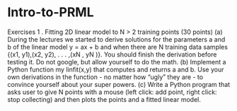 # Intro-to-PRML
Exercises 1
. Fitting 2D linear model to N > 2 training points (30 points)
(a) During the lectures we started to derive solutions for the parameters a and b of the linear model
y = ax + b and when there are N training data samples {(x1, y1),(x2, y2), . . . ,(xN , yN )}.
You should finish the derivation before testing it. Do not google, but allow yourself to do the math.
(b) Implement a Python function my linfit(x,y) that computes and returns a and b. Use your own
derivations in the function - no matter how “ugly” they are - to convince yourself about your super
powers.
(c) Write a Python program that asks user to give N points with a mouse (left click: add point, right
click: stop collecting) and then plots the points and a fitted linear model.
